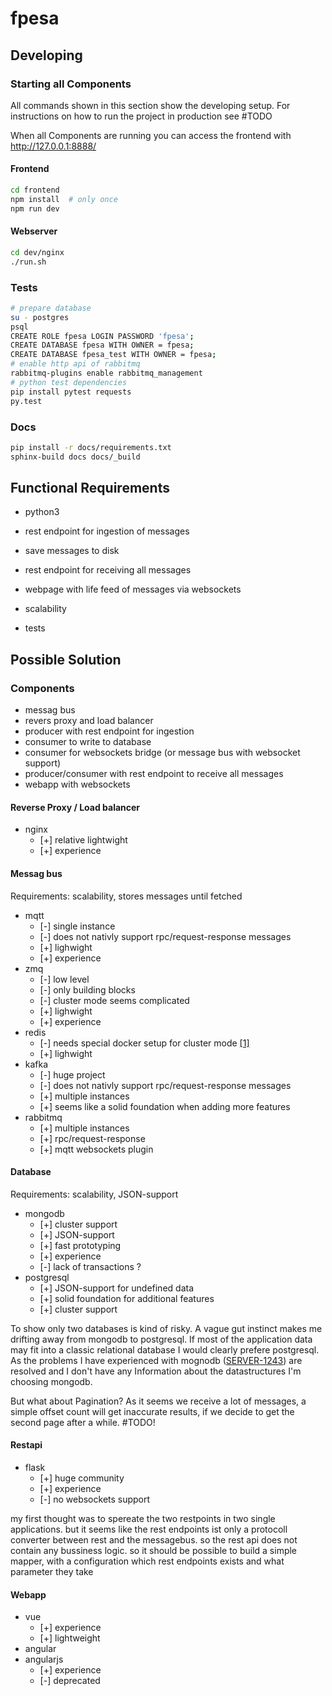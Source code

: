 # fpesa

## Developing

### Starting all Components

All commands shown in this section show the developing setup. For instructions
on how to run the project in production see #TODO

When all Components are running you can access the frontend with
http://127.0.0.1:8888/

#### Frontend

```bash
cd frontend
npm install  # only once
npm run dev
```

#### Webserver

```bash
cd dev/nginx
./run.sh
```

### Tests

```bash
# prepare database
su - postgres
psql
CREATE ROLE fpesa LOGIN PASSWORD 'fpesa';
CREATE DATABASE fpesa WITH OWNER = fpesa;
CREATE DATABASE fpesa_test WITH OWNER = fpesa;
# enable http api of rabbitmq
rabbitmq-plugins enable rabbitmq_management
# python test dependencies
pip install pytest requests
py.test
```

### Docs

```bash
pip install -r docs/requirements.txt
sphinx-build docs docs/_build
```

## Functional Requirements

* python3
* rest endpoint for ingestion of messages
* save messages to disk
* rest endpoint for receiving all messages
* webpage with life feed of messages via websockets

* scalability
* tests


## Possible Solution

### Components

* messag bus
* revers proxy and load balancer
* producer with rest endpoint for ingestion
* consumer to write to database
* consumer for websockets bridge (or message bus with websocket support)
* producer/consumer with rest endpoint to receive all messages
* webapp with websockets

#### Reverse Proxy / Load balancer

* nginx
    * [+] relative lightwight
    * [+] experience

#### Messag bus

Requirements: scalability, stores messages until fetched

* mqtt
    * [-] single instance
    * [-] does not nativly support rpc/request-response messages
    * [+] lighwight
    * [+] experience
* zmq
    * [-] low level
    * [-] only building blocks
    * [-] cluster mode seems complicated
    * [+] lighwight
    * [+] experience
* redis
    * [-] needs special docker setup for cluster mode
      [[1]](https://redis.io/topics/cluster-tutorial#redis-cluster-and-docker)
    * [+] lighwight
* kafka
    * [-] huge project
    * [-] does not nativly support rpc/request-response messages
    * [+] multiple instances
    * [+] seems like a solid foundation when adding more features
* rabbitmq
    * [+] multiple instances
    * [+] rpc/request-response
    * [+] mqtt websockets plugin


#### Database

Requirements: scalability, JSON-support

* mongodb
    * [+] cluster support
    * [+] JSON-support
    * [+] fast prototyping
    * [+] experience
    * [-] lack of transactions ?
* postgresql
    * [+] JSON-support for undefined data
    * [+] solid foundation for additional features
    * [+] cluster support

To show only two databases is kind of risky. A vague gut instinct makes me
drifting away from mongodb to postgresql. If most of the application data may
fit into a classic relational database I would clearly prefere postgresql. As
the problems I have experienced with mognodb
([SERVER-1243](https://jira.mongodb.org/browse/SERVER-1243)) are resolved and I
don't have any Information about the datastructures I'm choosing mongodb.

But what about Pagination? As it seems we receive a lot of messages, a simple
offset count will get inaccurate results, if we decide to get the second page
after a while. #TODO!

#### Restapi

* flask
    * [+] huge community
    * [+] experience
    * [-] no websockets support

my first thought was to spereate the two restpoints in two single applications.
but it seems like the rest endpoints ist only a protocoll converter between
rest and the messagebus. so the rest api does not contain any bussiness logic.
so it should be possible to build a simple mapper, with a configuration which
rest endpoints exists and what parameter they take

#### Webapp

* vue
    * [+] experience
    * [+] lightweight
* angular
* angularjs
    * [+] experience
    * [-] deprecated
